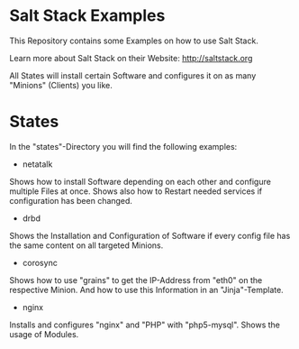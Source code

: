 Salt Stack Examples
===================

This Repository contains some Examples on how to use Salt Stack.

Learn more about Salt Stack on their Website: http://saltstack.org

All States will install certain Software and configures it on as many "Minions" (Clients) you like.

States
======

In the "states"-Directory you will find the following examples:

* netatalk

Shows how to install Software depending on each other and configure multiple Files at once. Shows also how to Restart needed services if configuration has been changed.


* drbd

Shows the Installation and Configuration of Software if every config file has the same content on all targeted Minions.

* corosync

Shows how to use "grains" to get the IP-Address from "eth0" on the respective Minion. And how to use this Information in an "Jinja"-Template.


* nginx

Installs and configures "nginx" and "PHP" with "php5-mysql". Shows the usage of Modules.
